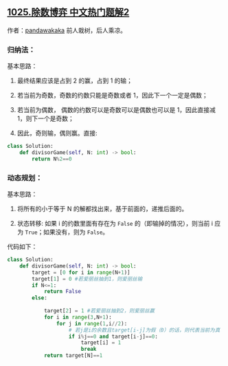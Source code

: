 ## [1025.除数博弈 中文热门题解2](https://leetcode.cn/problems/divisor-game/solutions/100000/python3gui-na-fa-by-pandawakaka)

作者：[pandawakaka](https://leetcode.cn/u/pandawakaka)
前人栽树，后人乘凉。
### 归纳法：
基本思路：

1. 最终结果应该是占到 2 的赢，占到 1 的输；

2. 若当前为奇数，奇数的约数只能是奇数或者 1，因此下一个一定是偶数；

3. 若当前为偶数， 偶数的约数可以是奇数可以是偶数也可以是 1，因此直接减 1，则下一个是奇数；

4. 因此，奇则输，偶则赢。直接:
```python [-Python]
class Solution:
    def divisorGame(self, N: int) -> bool:
        return N%2==0
```

### 动态规划：
基本思路：

1. 将所有的小于等于 N 的解都找出来，基于前面的，递推后面的。

2. 状态转移: 如果 i 的约数里面有存在为 `False` 的（即输掉的情况），则当前 i 应为 `True`；如果没有，则为 `False`。

代码如下：
```python [-Python]
class Solution:
    def divisorGame(self, N: int) -> bool:
        target = [0 for i in range(N+1)]
        target[1] = 0 #若爱丽丝抽到1，则爱丽丝输
        if N<=1:
            return False
        else:
        
            target[2] = 1 #若爱丽丝抽到2，则爱丽丝赢
            for i in range(3,N+1):
                for j in range(1,i//2):
                    # 若j是i的余数且target[i-j]为假（0）的话，则代表当前为真（1）
                    if i%j==0 and target[i-j]==0:
                        target[i] = 1
                        break
            return target[N]==1
```

